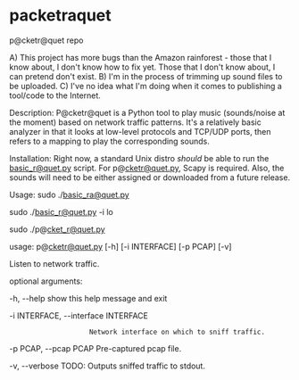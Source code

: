 # packetraquet
p@cketr@quet repo

A) This project has more bugs than the Amazon rainforest - those that I know about, I don't know how to fix yet. Those that I don't know about, I can pretend don't exist.
B) I'm in the process of trimming up sound files to be uploaded.
C) I've no idea what I'm doing when it comes to publishing a tool/code to the Internet.

Description: 
P@cketr@quet is a Python tool to play music (sounds/noise at the moment) based on network traffic patterns. It's a relatively basic analyzer in that it looks at low-level protocols and TCP/UDP ports, then refers to a mapping to play the corresponding sounds.

Installation: 
Right now, a standard Unix distro *should* be able to run the basic_r@quet.py script. For p@cketr@quet.py, Scapy is required. Also, the sounds will need to be either assigned or downloaded from a future release.

Usage: 
sudo ./basic_ra@quet.py

sudo ./basic_r@quet.py -i lo

sudo ./p@cket_r@quet.py 

usage: p@cketr@quet.py [-h] [-i INTERFACE] [-p PCAP] [-v]

Listen to network traffic.

optional arguments:

  -h, --help            show this help message and exit
  
  -i INTERFACE, --interface INTERFACE
  
                        Network interface on which to sniff traffic.
                        
  -p PCAP, --pcap PCAP  Pre-captured pcap file.
  
  -v, --verbose         TODO: Outputs sniffed traffic to stdout.
  
